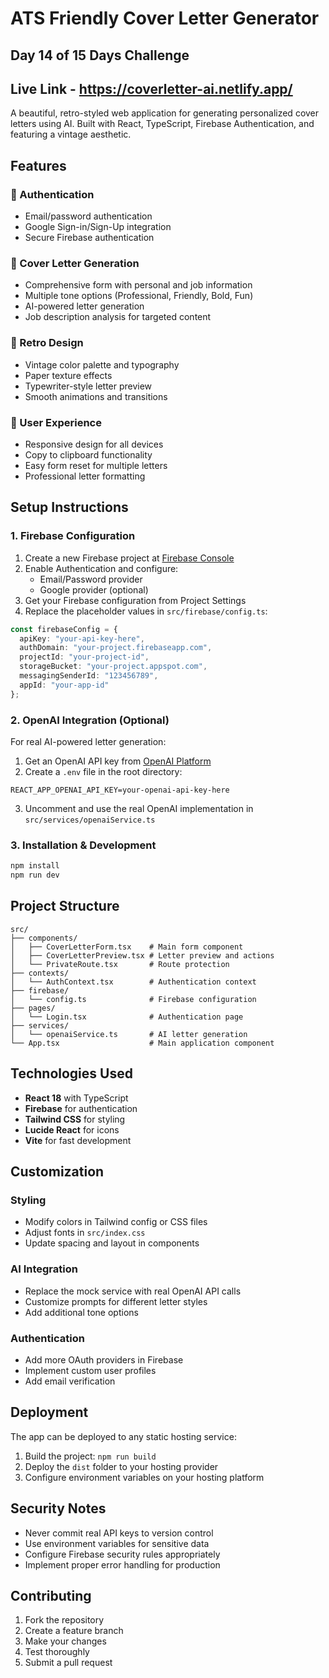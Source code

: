 # ATS Friendly Cover Letter Generator

## Day 14 of 15 Days Challenge

## Live Link - https://coverletter-ai.netlify.app/

A beautiful, retro-styled web application for generating personalized cover letters using AI. Built with React, TypeScript, Firebase Authentication, and featuring a vintage aesthetic.

## Features

### 🔐 Authentication

- Email/password authentication
- Google Sign-in/Sign-Up integration
- Secure Firebase authentication

### 📝 Cover Letter Generation

- Comprehensive form with personal and job information
- Multiple tone options (Professional, Friendly, Bold, Fun)
- AI-powered letter generation
- Job description analysis for targeted content

### 🎨 Retro Design

- Vintage color palette and typography
- Paper texture effects
- Typewriter-style letter preview
- Smooth animations and transitions

### 💼 User Experience

- Responsive design for all devices
- Copy to clipboard functionality
- Easy form reset for multiple letters
- Professional letter formatting

## Setup Instructions

### 1. Firebase Configuration

1. Create a new Firebase project at [Firebase Console](https://console.firebase.google.com/)
2. Enable Authentication and configure:
   - Email/Password provider
   - Google provider (optional)
3. Get your Firebase configuration from Project Settings
4. Replace the placeholder values in `src/firebase/config.ts`:

```typescript
const firebaseConfig = {
  apiKey: "your-api-key-here",
  authDomain: "your-project.firebaseapp.com",
  projectId: "your-project-id",
  storageBucket: "your-project.appspot.com",
  messagingSenderId: "123456789",
  appId: "your-app-id"
};
```

### 2. OpenAI Integration (Optional)

For real AI-powered letter generation:

1. Get an OpenAI API key from [OpenAI Platform](https://platform.openai.com/)
2. Create a `.env` file in the root directory:

```
REACT_APP_OPENAI_API_KEY=your-openai-api-key-here
```

3. Uncomment and use the real OpenAI implementation in `src/services/openaiService.ts`

### 3. Installation & Development

```bash
npm install
npm run dev
```

## Project Structure

```
src/
├── components/
│   ├── CoverLetterForm.tsx    # Main form component
│   ├── CoverLetterPreview.tsx # Letter preview and actions
│   └── PrivateRoute.tsx       # Route protection
├── contexts/
│   └── AuthContext.tsx        # Authentication context
├── firebase/
│   └── config.ts              # Firebase configuration
├── pages/
│   └── Login.tsx              # Authentication page
├── services/
│   └── openaiService.ts       # AI letter generation
└── App.tsx                    # Main application component
```

## Technologies Used

- **React 18** with TypeScript
- **Firebase** for authentication
- **Tailwind CSS** for styling
- **Lucide React** for icons
- **Vite** for fast development

## Customization

### Styling

- Modify colors in Tailwind config or CSS files
- Adjust fonts in `src/index.css`
- Update spacing and layout in components

### AI Integration

- Replace the mock service with real OpenAI API calls
- Customize prompts for different letter styles
- Add additional tone options

### Authentication

- Add more OAuth providers in Firebase
- Implement custom user profiles
- Add email verification

## Deployment

The app can be deployed to any static hosting service:

1. Build the project: `npm run build`
2. Deploy the `dist` folder to your hosting provider
3. Configure environment variables on your hosting platform

## Security Notes

- Never commit real API keys to version control
- Use environment variables for sensitive data
- Configure Firebase security rules appropriately
- Implement proper error handling for production

## Contributing

1. Fork the repository
2. Create a feature branch
3. Make your changes
4. Test thoroughly
5. Submit a pull request
